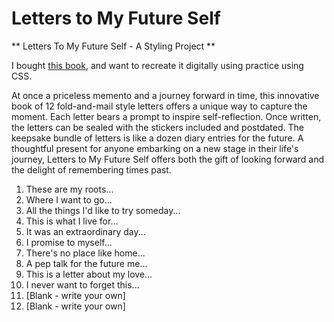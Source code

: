 # Letters to My Future Self
** Letters To My Future Self - A Styling Project **

I bought [this book](http://www.amazon.com/Letters-My-Future-Self-Treasure/dp/1452125376), and want to recreate it digitally using practice using CSS.

At once a priceless memento and a journey forward in time, this innovative book of 12 fold-and-mail style letters offers a unique way to capture the moment. Each letter bears a prompt to inspire self-reflection. Once written, the letters can be sealed with the stickers included and postdated. The keepsake bundle of letters is like a dozen diary entries for the future. A thoughtful present for anyone embarking on a new stage in their life's journey, Letters to My Future Self offers both the gift of looking forward and the delight of remembering times past.

1. These are my roots...
2. Where I want to go...
3. All the things I'd like to try someday...
4. This is what I live for...
5. It was an extraordinary day...
6. I promise to myself...
7. There's no place like home...
8. A pep talk for the future me...
9. This is a letter about my love...
10. I never want to forget this...
11. [Blank - write your own]
12. [Blank - write your own]
